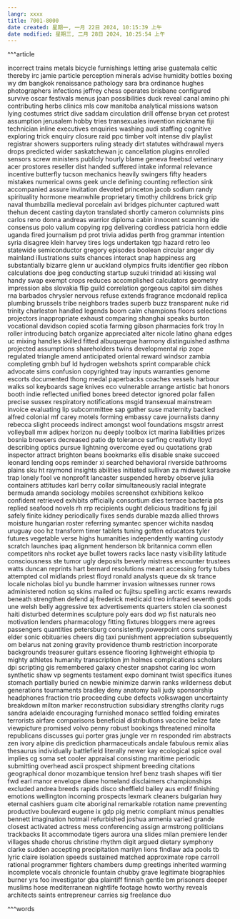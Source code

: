 ```yaml
---
langr: xxxx 
title: 7001-8000
date created: 星期一, 一月 22日 2024, 10:15:39 上午
date modified: 星期三, 二月 28日 2024, 10:25:54 上午
---
```


^^^article

incorrect
trains
metals
bicycle
furnishings
letting
arise
guatemala
celtic
thereby
irc
jamie
particle
perception
minerals
advise
humidity
bottles
boxing
wy
dm
bangkok
renaissance
pathology
sara
bra
ordinance
hughes
photographers
infections
jeffrey
chess
operates
brisbane
configured
survive
oscar
festivals
menus
joan
possibilities
duck
reveal
canal
amino
phi
contributing
herbs
clinics
mls
cow
manitoba
analytical
missions
watson
lying
costumes
strict
dive
saddam
circulation
drill
offense
bryan
cet
protest
assumption
jerusalem
hobby
tries
transexuales
invention
nickname
fiji
technician
inline
executives
enquiries
washing
audi
staffing
cognitive
exploring
trick
enquiry
closure
raid
ppc
timber
volt
intense
div
playlist
registrar
showers
supporters
ruling
steady
dirt
statutes
withdrawal
myers
drops
predicted
wider
saskatchewan
jc
cancellation
plugins
enrolled
sensors
screw
ministers
publicly
hourly
blame
geneva
freebsd
veterinary
acer
prostores
reseller
dist
handed
suffered
intake
informal
relevance
incentive
butterfly
tucson
mechanics
heavily
swingers
fifty
headers
mistakes
numerical
owns
geek
uncle
defining
counting
reflection
sink
accompanied
assure
invitation
devoted
princeton
jacob
sodium
randy
spirituality
hormone
meanwhile
proprietary
timothy
childrens
brick
grip
naval
thumbzilla
medieval
porcelain
avi
bridges
pichunter
captured
watt
thehun
decent
casting
dayton
translated
shortly
cameron
columnists
pins
carlos
reno
donna
andreas
warrior
diploma
cabin
innocent
scanning
ide
consensus
polo
valium
copying
rpg
delivering
cordless
patricia
horn
eddie
uganda
fired
journalism
pd
prot
trivia
adidas
perth
frog
grammar
intention
syria
disagree
klein
harvey
tires
logs
undertaken
tgp
hazard
retro
leo
statewide
semiconductor
gregory
episodes
boolean
circular
anger
diy
mainland
illustrations
suits
chances
interact
snap
happiness
arg
substantially
bizarre
glenn
ur
auckland
olympics
fruits
identifier
geo
ribbon
calculations
doe
jpeg
conducting
startup
suzuki
trinidad
ati
kissing
wal
handy
swap
exempt
crops
reduces
accomplished
calculators
geometry
impression
abs
slovakia
flip
guild
correlation
gorgeous
capitol
sim
dishes
rna
barbados
chrysler
nervous
refuse
extends
fragrance
mcdonald
replica
plumbing
brussels
tribe
neighbors
trades
superb
buzz
transparent
nuke
rid
trinity
charleston
handled
legends
boom
calm
champions
floors
selections
projectors
inappropriate
exhaust
comparing
shanghai
speaks
burton
vocational
davidson
copied
scotia
farming
gibson
pharmacies
fork
troy
ln
roller
introducing
batch
organize
appreciated
alter
nicole
latino
ghana
edges
uc
mixing
handles
skilled
fitted
albuquerque
harmony
distinguished
asthma
projected
assumptions
shareholders
twins
developmental
rip
zope
regulated
triangle
amend
anticipated
oriental
reward
windsor
zambia
completing
gmbh
buf
ld
hydrogen
webshots
sprint
comparable
chick
advocate
sims
confusion
copyrighted
tray
inputs
warranties
genome
escorts
documented
thong
medal
paperbacks
coaches
vessels
harbour
walks
sol
keyboards
sage
knives
eco
vulnerable
arrange
artistic
bat
honors
booth
indie
reflected
unified
bones
breed
detector
ignored
polar
fallen
precise
sussex
respiratory
notifications
msgid
transexual
mainstream
invoice
evaluating
lip
subcommittee
sap
gather
suse
maternity
backed
alfred
colonial
mf
carey
motels
forming
embassy
cave
journalists
danny
rebecca
slight
proceeds
indirect
amongst
wool
foundations
msgstr
arrest
volleyball
mw
adipex
horizon
nu
deeply
toolbox
ict
marina
liabilities
prizes
bosnia
browsers
decreased
patio
dp
tolerance
surfing
creativity
lloyd
describing
optics
pursue
lightning
overcome
eyed
ou
quotations
grab
inspector
attract
brighton
beans
bookmarks
ellis
disable
snake
succeed
leonard
lending
oops
reminder
xi
searched
behavioral
riverside
bathrooms
plains
sku
ht
raymond
insights
abilities
initiated
sullivan
za
midwest
karaoke
trap
lonely
fool
ve
nonprofit
lancaster
suspended
hereby
observe
julia
containers
attitudes
karl
berry
collar
simultaneously
racial
integrate
bermuda
amanda
sociology
mobiles
screenshot
exhibitions
kelkoo
confident
retrieved
exhibits
officially
consortium
dies
terrace
bacteria
pts
replied
seafood
novels
rh
rrp
recipients
ought
delicious
traditions
fg
jail
safely
finite
kidney
periodically
fixes
sends
durable
mazda
allied
throws
moisture
hungarian
roster
referring
symantec
spencer
wichita
nasdaq
uruguay
ooo
hz
transform
timer
tablets
tuning
gotten
educators
tyler
futures
vegetable
verse
highs
humanities
independently
wanting
custody
scratch
launches
ipaq
alignment
henderson
bk
britannica
comm
ellen
competitors
nhs
rocket
aye
bullet
towers
racks
lace
nasty
visibility
latitude
consciousness
ste
tumor
ugly
deposits
beverly
mistress
encounter
trustees
watts
duncan
reprints
hart
bernard
resolutions
meant
accessing
forty
tubes
attempted
col
midlands
priest
floyd
ronald
analysts
queue
dx
sk
trance
locale
nicholas
biol
yu
bundle
hammer
invasion
witnesses
runner
rows
administered
notion
sq
skins
mailed
oc
fujitsu
spelling
arctic
exams
rewards
beneath
strengthen
defend
aj
frederick
medicaid
treo
infrared
seventh
gods
une
welsh
belly
aggressive
tex
advertisements
quarters
stolen
cia
soonest
haiti
disturbed
determines
sculpture
poly
ears
dod
wp
fist
naturals
neo
motivation
lenders
pharmacology
fitting
fixtures
bloggers
mere
agrees
passengers
quantities
petersburg
consistently
powerpoint
cons
surplus
elder
sonic
obituaries
cheers
dig
taxi
punishment
appreciation
subsequently
om
belarus
nat
zoning
gravity
providence
thumb
restriction
incorporate
backgrounds
treasurer
guitars
essence
flooring
lightweight
ethiopia
tp
mighty
athletes
humanity
transcription
jm
holmes
complications
scholars
dpi
scripting
gis
remembered
galaxy
chester
snapshot
caring
loc
worn
synthetic
shaw
vp
segments
testament
expo
dominant
twist
specifics
itunes
stomach
partially
buried
cn
newbie
minimize
darwin
ranks
wilderness
debut
generations
tournaments
bradley
deny
anatomy
bali
judy
sponsorship
headphones
fraction
trio
proceeding
cube
defects
volkswagen
uncertainty
breakdown
milton
marker
reconstruction
subsidiary
strengths
clarity
rugs
sandra
adelaide
encouraging
furnished
monaco
settled
folding
emirates
terrorists
airfare
comparisons
beneficial
distributions
vaccine
belize
fate
viewpicture
promised
volvo
penny
robust
bookings
threatened
minolta
republicans
discusses
gui
porter
gras
jungle
ver
rn
responded
rim
abstracts
zen
ivory
alpine
dis
prediction
pharmaceuticals
andale
fabulous
remix
alias
thesaurus
individually
battlefield
literally
newer
kay
ecological
spice
oval
implies
cg
soma
set
cooler
appraisal
consisting
maritime
periodic
submitting
overhead
ascii
prospect
shipment
breeding
citations
geographical
donor
mozambique
tension
href
benz
trash
shapes
wifi
tier
fwd
earl
manor
envelope
diane
homeland
disclaimers
championships
excluded
andrea
breeds
rapids
disco
sheffield
bailey
aus
endif
finishing
emotions
wellington
incoming
prospects
lexmark
cleaners
bulgarian
hwy
eternal
cashiers
guam
cite
aboriginal
remarkable
rotation
name
preventing
productive
boulevard
eugene
ix
gdp
pig
metric
compliant
minus
penalties
bennett
imagination
hotmail
refurbished
joshua
armenia
varied
grande
closest
activated
actress
mess
conferencing
assign
armstrong
politicians
trackbacks
lit
accommodate
tigers
aurora
una
slides
milan
premiere
lender
villages
shade
chorus
christine
rhythm
digit
argued
dietary
symphony
clarke
sudden
accepting
precipitation
marilyn
lions
findlaw
ada
pools
tb
lyric
claire
isolation
speeds
sustained
matched
approximate
rope
carroll
rational
programmer
fighters
chambers
dump
greetings
inherited
warming
incomplete
vocals
chronicle
fountain
chubby
grave
legitimate
biographies
burner
yrs
foo
investigator
gba
plaintiff
finnish
gentle
bm
prisoners
deeper
muslims
hose
mediterranean
nightlife
footage
howto
worthy
reveals
architects
saints
entrepreneur
carries
sig
freelance
duo

^^^words
